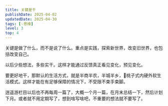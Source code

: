 ```yaml
---
title: 关键是干
publishDate: 2025-04-02
updatedDate: 2025-04-30
tags: [💡思维]
level: 3
top: 4
---
```


关键是做了什么，而不是说了什么。重点是实践，探索新世界，改变旧世界，也包括改变自己。

以后少些想法，多些实干。这样才能通过反馈真正看见变化，预见变化。

要更好地干，那默认的生活方式，就是半商半农，半城半乡，🍑桃子式内硬外软生活模式。这样才能在有足够保障的情况下，不受限不束手束脚。

逍遥游栏目以后也不再每周一篇了，大概一个月一篇，在月末总结一下，然后计划下月。或者就不用定期写了，想到啥写啥吧，不重要的想法就不要写了。
